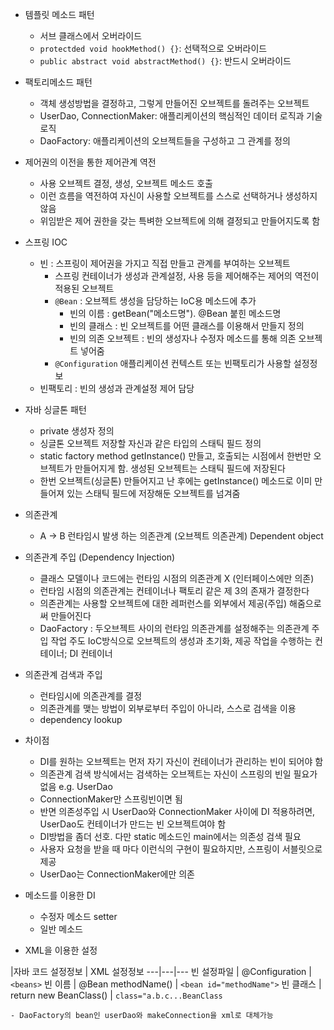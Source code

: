 
- 템플릿 메소드 패턴
  - 서브 클래스에서 오버라이드
  - `protectded void hookMethod() {}`: 선택적으로 오버라이드
  - `public abstract void abstractMethod() {}`: 반드시 오버라이드
  
- 팩토리메소드 패턴
  - 객체 생성방법을 결정하고, 그렇게 만들어진 오브젝트를 돌려주는 오브젝트
  - UserDao, ConnectionMaker: 애플리케이션의 핵심적인 데이터 로직과 기술 로직
  - DaoFactory:  애플리케이션의 오브젝트들을 구성하고 그 관계를 정의

- 제어권의 이전을 통한 제어관계 역전
  - 사용 오브젝트 결정, 생성, 오브젝트 메소드 호출
  - 이런 흐름을 역전하여 자신이 사용할 오브젝트를 스스로 선택하거나 생성하지 않음
  - 위임받은 제어 권한을 갖는 특벼한 오브젝트에 의해 결정되고 만들어지도록 함


- 스프링 IOC
    - 빈 : 스프링이 제어권을 가지고 직접 만들고 관계를 부여하는 오브젝트
        - 스프링 컨테이너가 생성과 관계설정, 사용 등을 제어해주는 제어의 역전이 적용된 오브젝트
        - `@Bean` : 오브젝트 생성을 담당하는 IoC용 메소드에 추가
            - 빈의 이름 : getBean("메소드명"). @Bean 붙힌 메소드명
            - 빈의 클래스 : 빈 오브젝트를 어떤 클래스를 이용해서 만들지 정의
            - 빈의 의존 오브젝트 : 빈의 생성자나 수정자 메소드를 통해 의존 오브젝트 넣어줌
        - `@Configuration` 애플리케이션 컨텍스트 또는 빈팩토리가 사용할 설정정보
    - 빈팩토리 : 빈의 생성과 관계설정 제어 담당

- 자바 싱글톤 패턴
    - private 생성자 정의
    - 싱글톤 오브젝트 저장할 자신과 같은 타입의 스태틱 필드 정의
    - static factory method getInstance() 만들고, 호출되는 시점에서
    한번만 오브젝트가 만들어지게 함. 생성된 오브젝트는 스태틱 필드에 저장된다
    - 한번 오브젝트(싱글톤) 만들어지고 난 후에는 getInstance() 메소드로 이미 만들어져 있는
    스태틱 필드에 저장해둔 오브젝트를 넘겨줌
    
- 의존관계
    - A -> B
    런타임시 발생 하는 의존관계 (오브젝트 의존관계)
    Dependent object
    
- 의존관계 주입 (Dependency Injection)
    - 클래스 모델이나 코드에는 런타임 시점의 의존관계 X (인터페이스에만 의존)
    - 런타임 시점의 의존관계는 컨테이너나 팩토리 같은 제 3의 존재가 결정한다
    - 의존관계는 사용할 오브젝트에 대한 레퍼런스를 외부에서 제공(주입) 해줌으로써 만들어진다
    - DaoFactory : 두오브젝트 사이의 런타임 의존관계를 설정해주는 의존관계 주입 작업 주도
        IoC방식으로 오브젝트의 생성과 초기화, 제공 작업을 수행하는 컨테이너; DI 컨테이너
        
- 의존관계 검색과 주입
    - 런타임시에 의존관계를 결정
    - 의존관계를 맺는 방법이 외부로부터 주입이 아니라, 스스로 검색을 이용
    - dependency lookup
    
- 차이점
    - DI를 원하는 오브젝트는 먼저 자기 자신이 컨테이너가 관리하는 빈이 되어야 함
    - 의존관계 검색 방식에서는 검색하는 오브젝트는 자신이 스프링의 빈일 필요가 없음 e.g. UserDao
    - ConnectionMaker만 스프링빈이면 됨
    - 반면 의존성주입 시 UserDao와 ConnectionMaker 사이에 DI 적용하려면, UserDao도 컨테이너가 만드는 빈 오브젝트여야 함
    - DI방법을 좀더 선호. 다만 static 메소드인 main에서는 의존성 검색 필요
    - 사용자 요청을 받을 때 마다 이런식의 구현이 필요하지만, 스프링이 서블릿으로 제공
    - UserDao는 ConnectionMaker에만 의존

- 메소드를 이용한 DI
    - 수정자 메소드 setter
    - 일반 메소드

- XML을 이용한 설정

|자바 코드 설정정보 | XML 설정정보
---|---|---
빈 설정파일 | @Configuration | `<beans>`
빈 이름 | @Bean methodName() | `<bean id="methodName">`
빈 클래스 | return new BeanClass() | `class="a.b.c...BeanClass`


    - DaoFactory의 bean인 userDao와 makeConnection을 xml로 대체가능